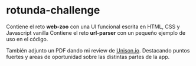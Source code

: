 # rotunda-challenge

Contiene el reto **web-zoo** con una UI funcional escrita en HTML, CSS y Javascript vanilla
Contiene el reto **url-parser** con un pequeño ejemplo de uso en el código.

También adjunto un PDF dando mi review de [Unison.io](https://unison.io/). Destacando puntos fuertes y areas de oportunidad sobre las distintas partes de la app.